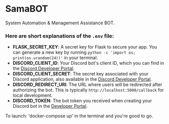 # SamaBOT
System Automation &amp; Management Assistance BOT.

### Here are short explanations of the `.env` file:

- **FLASK_SECRET_KEY**: A secret key for Flask to secure your app. You can generate a new key by running `python -c 'import os; print(os.urandom(24))'` in your terminal.
- **DISCORD_CLIENT_ID**: Your Discord bot's client ID, which you can find in the [Discord Developer Portal](https://discord.com/developers/applications).
- **DISCORD_CLIENT_SECRET**: The secret key associated with your Discord application, also available in the [Discord Developer Portal](https://discord.com/developers/applications).
- **DISCORD_REDIRECT_URI**: The URL where users will be redirected after authorizing the bot. This is typically `http://localhost:5000/callback` for local development.
- **DISCORD_TOKEN**: The bot token you received when creating your Discord bot in the [Developer Portal](https://discord.com/developers/applications).


To launch: 'docker-compose up' in the terminal and you're good to go.